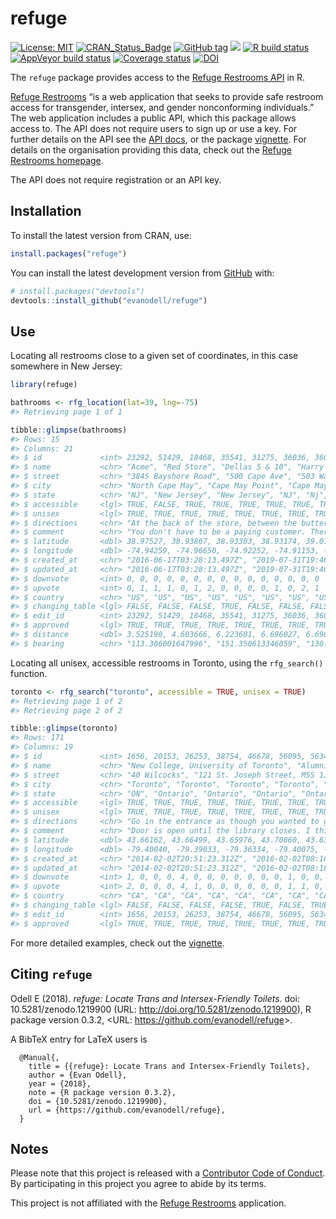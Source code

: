 
<!-- README.md is generated from README.Rmd. Please edit that file -->

# refuge

<!-- badges: start -->

[![License:
MIT](https://img.shields.io/badge/License-MIT-blue.svg)](https://opensource.org/licenses/MIT)
[![CRAN\_Status\_Badge](https://www.r-pkg.org/badges/version/refuge)](https://cran.r-project.org/package=refuge)
[![GitHub
tag](https://img.shields.io/github/tag/evanodell/refuge.svg)](https://github.com/evanodell/refuge)
[![](https://cranlogs.r-pkg.org/badges/grand-total/refuge)](https://dgrtwo.shinyapps.io/cranview/)
[![R build
status](https://github.com/evanodell/refuge/workflows/R-CMD-check/badge.svg)](https://github.com/evanodell/refuge/actions)
[![AppVeyor build
status](https://ci.appveyor.com/api/projects/status/github/evanodell/refuge?branch=master&svg=true)](https://ci.appveyor.com/project/evanodell/refuge)
[![Coverage
status](https://codecov.io/gh/evanodell/refuge/branch/master/graph/badge.svg)](https://codecov.io/github/evanodell/refuge?branch=master)
[![DOI](https://zenodo.org/badge/129826417.svg)](https://zenodo.org/badge/latestdoi/129826417)
<!-- badges: end -->

The `refuge` package provides access to the [Refuge Restrooms
API](https://www.refugerestrooms.org/api/docs/#!/restrooms) in R.

[Refuge Restrooms](https://www.refugerestrooms.org/) “is a web
application that seeks to provide safe restroom access for transgender,
intersex, and gender nonconforming individuals.” The web application
includes a public API, which this package allows access to. The API does
not require users to sign up or use a key. For further details on the
API see the [API docs](https://www.refugerestrooms.org/api/docs/), or
the package
[vignette](https://docs.evanodell.com/refuge/articles/introduction.html).
For details on the organisation providing this data, check out the
[Refuge Restrooms homepage](https://www.refugerestrooms.org/).

The API does not require registration or an API key.

## Installation

To install the latest version from CRAN, use:

``` r
install.packages("refuge")
```

You can install the latest development version from
[GitHub](https://github.com/) with:

``` r
# install.packages("devtools")
devtools::install_github("evanodell/refuge")
```

## Use

Locating all restrooms close to a given set of coordinates, in this case
somewhere in New Jersey:

``` r
library(refuge)

bathrooms <- rfg_location(lat=39, lng=-75)
#> Retrieving page 1 of 1

tibble::glimpse(bathrooms)
#> Rows: 15
#> Columns: 21
#> $ id             <int> 23292, 51429, 18468, 35541, 31275, 36036, 36048, 23588…
#> $ name           <chr> "Acme", "Red Store", "Dellas 5 & 10", "Harry's Ocean B…
#> $ street         <chr> "3845 Bayshore Road", "500 Cape Ave", "503 Washington …
#> $ city           <chr> "North Cape May", "Cape May Point", "Cape May", "Cape …
#> $ state          <chr> "NJ", "New Jersey", "New Jersey", "NJ", "Nj", "New Jer…
#> $ accessible     <lgl> TRUE, FALSE, TRUE, TRUE, TRUE, TRUE, TRUE, TRUE, TRUE,…
#> $ unisex         <lgl> TRUE, TRUE, TRUE, TRUE, TRUE, TRUE, TRUE, TRUE, TRUE, …
#> $ directions     <chr> "At the back of the store, between the butter / dairy …
#> $ comment        <chr> "You don't have to be a paying customer. There are two…
#> $ latitude       <dbl> 38.97527, 38.93867, 38.93303, 38.93174, 39.01546, 38.9…
#> $ longitude      <dbl> -74.94259, -74.96650, -74.92252, -74.91153, -74.87687,…
#> $ created_at     <chr> "2016-06-17T03:28:13.497Z", "2019-07-31T19:46:53.494Z"…
#> $ updated_at     <chr> "2016-06-17T03:28:13.497Z", "2019-07-31T19:46:53.515Z"…
#> $ downvote       <int> 0, 0, 0, 0, 0, 0, 0, 0, 0, 0, 0, 0, 0, 0, 0
#> $ upvote         <int> 0, 1, 1, 1, 0, 1, 2, 0, 0, 0, 0, 1, 0, 2, 1
#> $ country        <chr> "US", "US", "US", "US", "US", "US", "US", "US", "US", …
#> $ changing_table <lgl> FALSE, FALSE, FALSE, TRUE, FALSE, FALSE, FALSE, FALSE,…
#> $ edit_id        <int> 23292, 51429, 18468, 35541, 31275, 36036, 36048, 23588…
#> $ approved       <lgl> TRUE, TRUE, TRUE, TRUE, TRUE, TRUE, TRUE, TRUE, TRUE, …
#> $ distance       <dbl> 3.525190, 4.603666, 6.223601, 6.696027, 6.696431, 10.0…
#> $ bearing        <chr> "113.306001647996", "151.350613346059", "130.839725640…
```

Locating all unisex, accessible restrooms in Toronto, using the
`rfg_search()` function.

``` r
toronto <- rfg_search("toronto", accessible = TRUE, unisex = TRUE)
#> Retrieving page 1 of 2
#> Retrieving page 2 of 2

tibble::glimpse(toronto)
#> Rows: 171
#> Columns: 19
#> $ id             <int> 1656, 20153, 26253, 38754, 46678, 56095, 56347, 56394,…
#> $ name           <chr> "New College, University of Toronto", "Alumni Hall (Un…
#> $ street         <chr> "40 Wilcocks", "121 St. Joseph Street, M5S 1J4", "525 …
#> $ city           <chr> "Toronto", "Toronto", "Toronto", "Toronto", "Toronto",…
#> $ state          <chr> "ON", "Ontario", "Ontario", "Ontario", "Ontario", "Ont…
#> $ accessible     <lgl> TRUE, TRUE, TRUE, TRUE, TRUE, TRUE, TRUE, TRUE, TRUE, …
#> $ unisex         <lgl> TRUE, TRUE, TRUE, TRUE, TRUE, TRUE, TRUE, TRUE, TRUE, …
#> $ directions     <chr> "Go in the entrance as though you wanted to go to the …
#> $ comment        <chr> "Door is open until the library closes. I think around…
#> $ latitude       <dbl> 43.66162, 43.66499, 43.65976, 43.70860, 43.63918, 43.7…
#> $ longitude      <dbl> -79.40040, -79.39033, -79.36334, -79.40075, -79.40036,…
#> $ created_at     <chr> "2014-02-02T20:51:23.312Z", "2016-02-02T08:16:28.822Z"…
#> $ updated_at     <chr> "2014-02-02T20:51:23.312Z", "2016-02-02T08:16:28.822Z"…
#> $ downvote       <int> 1, 0, 0, 0, 4, 0, 0, 0, 0, 0, 0, 0, 1, 0, 0, 2, 1, 1, …
#> $ upvote         <int> 2, 0, 0, 0, 4, 1, 0, 0, 0, 0, 0, 0, 1, 1, 0, 3, 0, 0, …
#> $ country        <chr> "CA", "CA", "CA", "CA", "CA", "CA", "CA", "CA", "CA", …
#> $ changing_table <lgl> FALSE, FALSE, FALSE, FALSE, TRUE, FALSE, TRUE, TRUE, F…
#> $ edit_id        <int> 1656, 20153, 26253, 38754, 46678, 56095, 56347, 56394,…
#> $ approved       <lgl> TRUE, TRUE, TRUE, TRUE, TRUE, TRUE, TRUE, TRUE, TRUE, …
```

For more detailed examples, check out the
[vignette](https://docs.evanodell.com/refuge/articles/introduction.html).

## Citing `refuge`

Odell E (2018). *refuge: Locate Trans and Intersex-Friendly Toilets*.
doi: 10.5281/zenodo.1219900 (URL:
<http://doi.org/10.5281/zenodo.1219900>), R package version 0.3.2,
&lt;URL: <https://github.com/evanodell/refuge>&gt;.

A BibTeX entry for LaTeX users is

      @Manual{,
        title = {{refuge}: Locate Trans and Intersex-Friendly Toilets},
        author = {Evan Odell},
        year = {2018},
        note = {R package version 0.3.2},
        doi = {10.5281/zenodo.1219900},
        url = {https://github.com/evanodell/refuge},
      }

## Notes

Please note that this project is released with a [Contributor Code of
Conduct](CODE_OF_CONDUCT.md). By participating in this project you agree
to abide by its terms.

This project is not affiliated with the [Refuge
Restrooms](https://www.refugerestrooms.org/) application.
